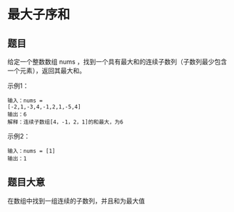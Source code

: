 # 最大子序和

## 题目

给定一个整数数组 nums ，找到一个具有最大和的连续子数列（子数列最少包含一个元素），返回其最大和。

示例1：

```
输入：nums = 
[-2,1,-3,4,-1,2,1,-5,4]
输出：6
解释：连续子数组[4，-1，2，1]的和最大，为6
```

示例2：

```
输入：nums = [1]
输出：1
```

## 题目大意

在数组中找到一组连续的子数列，并且和为最大值